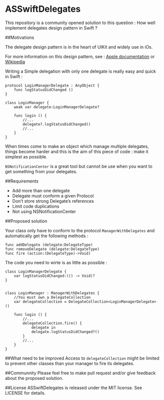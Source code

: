# ASSwiftDelegates
This repository is a community opened solution to this question : How well implement delegates design pattern in Swift ? 


##Motivations

The delegate design pattern is in the heart of UIKit and widely use in iOs.

For more information on this design pattern, see : [Apple documentation](https://developer.apple.com/library/ios/documentation/General/Conceptual/DevPedia-CocoaCore/Delegation.html) or [Wikipedia](https://en.wikipedia.org/wiki/Delegation_pattern)

Writing a Simple delegation with only one delegate is really easy and quick in Swift :

```
protocol LoginManagerDelegate : AnyObject {
    func logStatusDidChanged ()
}

class LoginManager {
    weak var delegate:LoginManagerDelegate?
    
    func login () {
        //...
        delegate?.logStatusDidChanged()
        //...
    }
}
``` 

When times come to make an object which manage multiple delegates, things become harder and this is the aim of this piece of code : make it simplest as possible.

`NSNotificationCenter` is a great tool but cannot be use when you want to get something from your delegates. 

##Requirements

* Add more than one delegate
* Delegate must conform a given Protocol
* Don’t store strong Delegate’s references
* Limit code duplications
* Not using NSNotificationCenter


##Proposed solution

Your class only have to conform to the protocol `ManagerWithDelegates` and automatically get the following methods :

```
func addDelegate (delegate:DelegateType)
func removeDelegate (delegate:DelegateType)
func fire (action:(DelegateType)->Void) 
```

The code you need to wirte is as little as possible :

```
class LoginManagerDelegate {
    var logStatusDidChanged:(() -> Void)?
}


class LoginManager : ManagerWithDelegates {
	//You must own a DelegateCollection
    var delegateCollection = DelegateCollection<LoginManagerDelegate> ()

    func login () {
        //...
        delegateCollection.fire() {
            delegate in
            delegate.logStatusDidChanged?()
        }
        //...
    }
}
```

##What need to be improved
Access to `delegateCollection` might be limited to prevent other classes than your manager to fire its delegates.

##Communnity
Please feel free to make pull request and/or give feedback about the proposed solution.


##License
ASSwiftDelegates is released under the MIT license. See LICENSE for details.